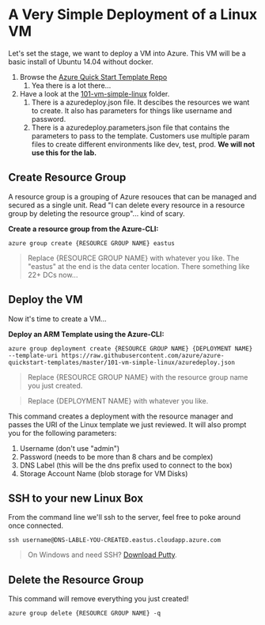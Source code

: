 # A Very Simple Deployment of a Linux VM #
Let's set the stage, we want to deploy a VM into Azure. This VM will be a basic install of Ubuntu 14.04 without docker. 

1. Browse the [Azure Quick Start Template Repo](https://github.com/Azure/azure-quickstart-templates)
	1. Yea there is a lot there...
2. Have a look at the [101-vm-simple-linux](https://github.com/Azure/azure-quickstart-templates/tree/master/101-vm-simple-linux) folder.
	1. There is a azuredeploy.json file. It descibes the resources we want to create. It also has parameters for things like username and password.
	2. There is a azuredeploy.parameters.json file that contains the parameters to pass to the template. Customers use multiple param files to create different environments like dev, test, prod. **We will not use this for the lab.**


## Create Resource Group ##
A resource group is a grouping of Azure resouces that can be managed and secured as a single unit. Read "I can delete every resource in a resource group by deleting the resource group"... kind of scary.

**Create a resource group from the Azure-CLI:**

    azure group create {RESOURCE GROUP NAME} eastus

> Replace {RESOURCE GROUP NAME} with whatever you like. The "eastus" at the end is the data center location. There something like 22+ DCs now...

## Deploy the VM ##
Now it's time to create a VM... 

**Deploy an ARM Template using the Azure-CLI:**

    azure group deployment create {RESOURCE GROUP NAME} {DEPLOYMENT NAME} --template-uri https://raw.githubusercontent.com/azure/azure-quickstart-templates/master/101-vm-simple-linux/azuredeploy.json

> Replace {RESOURCE GROUP NAME} with the resource group name you just created.

> Replace {DEPLOYMENT NAME} with whatever you like.

This command creates a deployment with the resource manager and passes the URI of the Linux template we just reviewed. It will also prompt you for the following parameters:

1. Username (don't use "admin")
2. Password (needs to be more than 8 chars and be complex)
3. DNS Label (this will be the dns prefix used to connect to the box)
4. Storage Account Name (blob storage for VM Disks)

## SSH to your new Linux Box ##
From the command line we'll ssh to the server, feel free to poke around once connected.

    ssh username@DNS-LABLE-YOU-CREATED.eastus.cloudapp.azure.com

> On Windows and need SSH? [Download Putty](http://www.chiark.greenend.org.uk/~sgtatham/putty/download.html).

## Delete the Resource Group ##
This command will remove everything you just created!

    azure group delete {RESOURCE GROUP NAME} -q